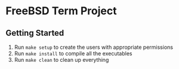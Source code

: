 # FreeBSD Term Project

## Getting Started
1. Run ```make setup``` to create the users with appropriate permissions
2. Run ```make install``` to compile all the executables
3. Run ```make clean``` to clean up everything
